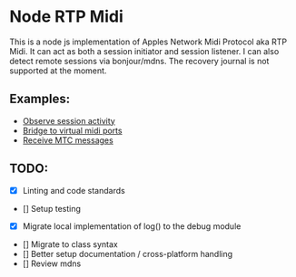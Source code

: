 # Node RTP Midi

This is a node js implementation of Apples Network Midi Protocol aka RTP Midi. It can act as both a session initiator and session listener.
I can also detect remote sessions via bonjour/mdns. The recovery journal is not supported at the moment.

## Examples:

* [Observe session activity](https://github.com/djgod01/node-rtpmidi/blob/master/examples/track-sessions.js)
* [Bridge to virtual midi ports](https://github.com/djgod01/node-rtpmidi/blob/master/examples/rtpmidi-native-bridge.js)
* [Receive MTC messages](https://github.com/jdachtera/djgod01/blob/master/examples/mtc.js)

## TODO:
- [x] Linting and code standards
- [] Setup testing
- [x] Migrate local implementation of log() to the debug module
- [] Migrate to class syntax
- [] Better setup documentation / cross-platform handling
- [] Review mdns
